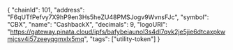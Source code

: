 {
  "chainId": 101,
  "address": "F6qUTfPefvy7X9hP9en3Hs5heZU48PMSJogv9WvnsFJc",
  "symbol": "CBX",
  "name": "CashbackX",
  "decimals": 9,
  "logoURI": "https://gateway.pinata.cloud/ipfs/bafybeiaunol3s4dl7qvk2je5jie6dtcaxpkwmjcsv4i57zeeyqgmxlx5mq",
  "tags": ["utility-token"]
}
